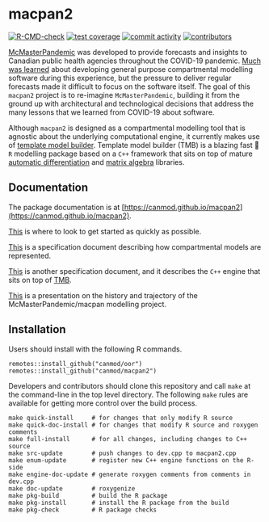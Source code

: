 # macpan2

<!-- badges: start -->
[![R-CMD-check](https://github.com/canmod/macpan2/actions/workflows/R-CMD-check.yaml/badge.svg)](https://github.com/canmod/macpan2/actions/workflows/R-CMD-check.yaml)
[![test coverage](https://byob.yarr.is/canmod/macpan2/coverage)](https://github.com/canmod/macpan2/actions/workflows/test-coverage.yaml)
[![commit activity](https://img.shields.io/github/commit-activity/m/canmod/macpan2)](https://github.com/canmod/macpan2/commits)
[![contributors](https://img.shields.io/github/contributors/canmod/macpan2)](https://github.com/canmod/macpan2/graphs/contributors)

[McMasterPandemic](https://github.com/mac-theobio/McMasterPandemic) was developed to provide forecasts and insights to Canadian public health agencies throughout the COVID-19 pandemic. [Much was learned](https://canmod.github.io/macpan-book/index.html#vision-and-direction) about developing general purpose compartmental modelling software during this experience, but the pressure to deliver regular forecasts made it difficult to focus on the software itself. The goal of this `macpan2` project is to re-imagine `McMasterPandemic`, building it from the ground up with architectural and technological decisions that address the many lessons that we learned from COVID-19 about software.

Although `macpan2` is designed as a compartmental modelling tool that is agnostic about the underlying computational engine, it currently makes use of [template model builder](https://github.com/kaskr/adcomp). Template model builder (TMB) is a blazing fast :rocket: `R` modelling package based on a `C++` framework that sits on top of mature [automatic differentiation](https://cppad.readthedocs.io/en/latest/user_guide.html) and [matrix algebra](http://eigen.tuxfamily.org/index.php?title=Main_Page) libraries.

## Documentation

The package documentation is at [https://canmod.github.io/macpan2](https://canmod.github.io/macpan2).

[This](https://canmod.github.io/macpan2/articles/quickstart) is where to look to get started as quickly as possible.

[This](https://canmod.github.io/macpan2/articles/model_definitions) is a specification document describing how compartmental models are represented.

[This](https://canmod.github.io/macpan2/articles/cpp_side) is another specification document, and it describes the `C++` engine that sits on top of [TMB](https://github.com/kaskr/adcomp).

[This](https://canmod.net/misc/macpan2_presentation) is a presentation on the history and trajectory of the McMasterPandemic/macpan modelling project.

## Installation

Users should install with the following R commands.

```
remotes::install_github("canmod/oor")
remotes::install_github("canmod/macpan2")
```

Developers and contributors should clone this repository and call `make` at the command-line in the top level directory. The following `make` rules are available for getting more control over the build process.

```
make quick-install     # for changes that only modify R source
make quick-doc-install # for changes that modify R source and roxygen comments
make full-install      # for all changes, including changes to C++ source
make src-update        # push changes to dev.cpp to macpan2.cpp
make enum-update       # register new C++ engine functions on the R-side
make engine-doc-update # generate roxygen comments from comments in dev.cpp
make doc-update        # roxygenize
make pkg-build         # build the R package
make pkg-install       # install the R package from the build
make pkg-check         # R package checks
```
